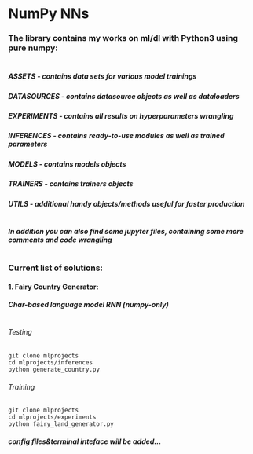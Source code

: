 # NumPy NNs

### The library contains my works on ml/dl with Python3 using pure numpy:
#

  
  
##### ASSETS - contains data sets for various model trainings
  
##### DATASOURCES - contains datasource objects as well as dataloaders
  
##### EXPERIMENTS - contains all results on hyperparameters wrangling
  
##### INFERENCES - contains ready-to-use modules as well as trained parameters
  
##### MODELS - contains models objects
  
##### TRAINERS - contains trainers objects
  
##### UTILS - additional handy objects/methods useful for faster production

#

##### In addition you can also find some jupyter files, containing some more comments and code wrangling

#

### Current  list of solutions:

#### 1. Fairy Country Generator:
##### Char-based language model RNN (numpy-only)
#

   ###### Testing
    git clone mlprojects
    cd mlprojects/inferences
    python generate_country.py
    
   ###### Training
    git clone mlprojects
    cd mlprojects/experiments
    python fairy_land_generator.py
  ##### config files&terminal inteface will be added...


   


